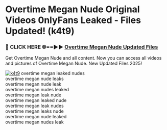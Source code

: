 # Overtime Megan Nude Original Videos 0nlyFans Leaked - Files Updated! (k4t9)

<h3>🔴 CLICK HERE 🌐==►► <a href="https://tinyurl.com/yrmya6cz" rel="nofollow">Overtime Megan Nude Updated Files</a></h3>

Get Overtime Megan Nude and all content. Now you can access all videos and pictures of Overtime Megan Nude. New Updated Files 2025!

[![k4t9](https://i.imgur.com/FMdXYCs.gif)](https://tinyurl.com/yrmya6cz)
overtime megan leaked nudes<br>
overtime megan nude leaks<br>
overtime megan nude leak<br>
overtime megan nudes leaked<br>
overtime megan leak nude<br>
overtime megan leaked nude<br>
overtime megan leak nudes<br>
overtime megan leaks nude<br>
overtime megan nude leaked<br>
overtime megan nudes leak